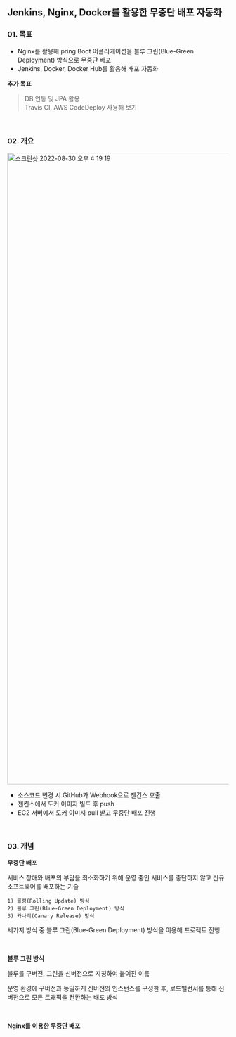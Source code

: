 ## Jenkins, Nginx, Docker를 활용한 무중단 배포 자동화




### 01. 목표
- Nginx를 활용해 pring Boot 어플리케이션을 블루 그린(Blue-Green Deployment) 방식으로 무중단 배포
- Jenkins, Docker, Docker Hub를 활용해 배포 자동화




__추가 목표__

> DB 연동 및 JPA 활용 <br>
> Travis CI, AWS CodeDeploy 사용해 보기



<br>

### 02. 개요

<img width="1437" alt="스크린샷 2022-08-30 오후 4 19 19" src="https://user-images.githubusercontent.com/59560592/202055097-78cf5138-7988-4f15-9cc7-11f65989096c.png">

- 소스코드 변경 시 GitHub가 Webhook으로 젠킨스 호출
- 젠킨스에서 도커 이미지 빌드 후 push
- EC2 서버에서 도커 이미지 pull 받고 무중단 배포 진행


<br>

### 03. 개념

__무중단 배포__

서비스 장애와 배포의 부담을 최소화하기 위해 운영 중인 서비스를 중단하지 않고 신규 소프트웨어를 배포하는 기술

    1) 롤링(Rolling Update) 방식
    2) 블루 그린(Blue-Green Deployment) 방식
    3) 카나리(Canary Release) 방식


세가지 방식 중 블루 그린(Blue-Green Deployment) 방식을 이용해 프로젝트 진행

<br>

__블루 그린 방식__

블루를 구버전, 그린을 신버전으로 지칭하여 붙여진 이름

운영 환경에 구버전과 동일하게 신버전의 인스턴스를 구성한 후, 로드밸런서를 통해 신버전으로 모든 트래픽을 전환하는 배포 방식


<br>

__Nginx를 이용한 무중단 배포__

